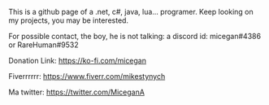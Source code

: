 This is a github page of a .net, c#, java, lua... programer. Keep looking on my projects, you may be interested.

For possible contact, the boy, he is not talking: a discord id: micegan#4386 or RareHuman#9532

Donation Link: https://ko-fi.com/micegan

Fiverrrrrr: https://www.fiverr.com/mikestynych

Ma twitter: https://twitter.com/MiceganA

<!---
micegan/micegan is a ✨ special ✨ repository because its `README.md` (this file) appears on your GitHub profile.
You can click the Preview link to take a look at your changes.
--->
